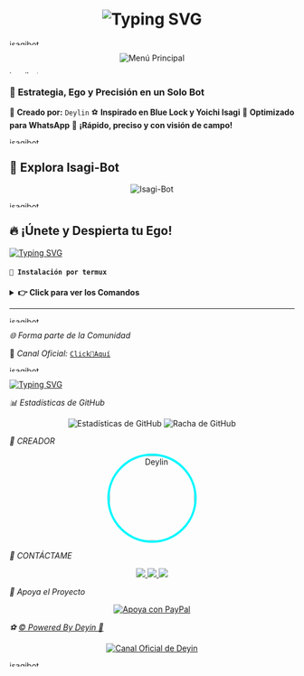<h1 align="center">
  <img src="https://readme-typing-svg.herokuapp.com?font=Fira+Code&size=40&pause=500&color=00F7FF&center=true&vCenter=true&width=500&lines=⚽+¡HOLA,+SOY+ISAGI-BOT!+🔥" alt="Typing SVG">
</h1>

<a href="https://media.tenor.com/0y8yGK559cAAAAAM/flames-twin.gif"><img
src="https://media.tenor.com/0y8yGK559cAAAAAM/flames-twin.gif" width="350" height="10" alt="isagibot"/></a>

<p align="center">
  <img src="https://i.pinimg.com/originals/7b/5e/3e/7b5e3e3e3e3e3e3e3e3e3e3e3e3e3e.jpg" alt="Menú Principal">
</p>
<a href="https://media.tenor.com/0y8yGK559cAAAAAM/flames-twin.gif"><img
src="https://media.tenor.com/0y8yGK559cAAAAAM/flames-twin.gif" width="350" height="5" alt="isagibot"/></a>

### 🧠 **Estrategia, Ego y Precisión en un Solo Bot**
📌 **Creado por:** `Deylin`
⚽ **Inspirado en Blue Lock y Yoichi Isagi**
🔮 **Optimizado para WhatsApp**
🚀 **¡Rápido, preciso y con visión de campo!**

<a href="https://media.tenor.com/0y8yGK559cAAAAAM/flames-twin.gif"><img
src="https://media.tenor.com/0y8yGK559cAAAAAM/flames-twin.gif" width="350" height="10" alt="isagibot"/></a>
## 🚀 **Explora Isagi-Bot**
<p align="center">
  <img src="https://i.pinimg.com/originals/3e/3f/3f/3e3f3f3e6e8b3f3f3f3f3f3f3f3f3f3f.jpg" alt="Isagi-Bot">
</p>

<a href="https://media.tenor.com/0y8yGK559cAAAAAM/flames-twin.gif"><img
src="https://media.tenor.com/0y8yGK559cAAAAAM/flames-twin.gif" width="350" height="10" alt="isagibot"/></a>
## 🔥 **¡Únete y Despierta tu Ego!**
<a href="https://github.com/deylinqff">
  <img src="https://readme-typing-svg.herokuapp.com?font=Fira+Code&duration=4000&pause=1000&color=0099FF&width=435&lines=⚽+CLONA+EL+REPOSITORIO+⚽" alt="Typing SVG">
</a>

#### **`👑 Instalación por termux`**

<details>
 <summary><b> 👉 Click para ver los Comandos</b></summary>

#### **🪄 Instalación manual por termux**
> Copie y pegue en Termux uno por uno:
```bash
termux-setup-storage
```

```bash
apt update && apt upgrade && pkg install -y git nodejs ffmpeg imagemagick yarn
```

```bash
git clone https://github.com/deylinqff/Isagi-Bot-MD && cd Isagi-Bot-MD
```

```bash
yarn install && npm install
```

```bash
npm start
```
> Si después de poner el número de WhatsApp salen letras en rojo, no se preocupe, es normal.
---

*🟢 Activar en caso de detenerse en termux*
```bash
cd Isagi-Bot-MD
npm start
```

*🔥 Obtener otro código QR*
```bash
cd Isagi-Bot-MD
rm -rf isagiSession
npm start
```

*😼 Activar 24/7 en termux*
```bash
npm i -g pm2 && pm2 start index.js && pm2 save && pm2 logs
```

</details>

---

<a href="https://media.tenor.com/0y8yGK559cAAAAAM/flames-twin.gif"><img
src="https://media.tenor.com/0y8yGK559cAAAAAM/flames-twin.gif" width="350" height="10" alt="isagibot"/></a>

*🌐 Forma parte de la Comunidad*

💬 *Canal Oficial:* [`Click👑Aquí`](https://whatsapp.com/channel/0029VawF8fBBvvsktcInIz3m)

<a href="https://media.tenor.com/0y8yGK559cAAAAAM/flames-twin.gif"><img
src="https://media.tenor.com/0y8yGK559cAAAAAM/flames-twin.gif" width="350" height="10" alt="isagibot"/></a>

[![Typing SVG](https://readme-typing-svg.demolab.com?font=Fira+Code&pause=400&color=00CCFF&lines=✨+Espero+que+disfrutes+este+repositorio;💙+Creado+con+dedicación;⚽️+By+Mr.|Deyin+🌠🚀)](https://git.io/typing-svg)

*📊 Estadísticas de GitHub*

<p align="center">
  <img src="https://github-readme-stats.vercel.app/api?username=deylinqff&repo=Isagi-Bot-MD&show_icons=true&theme=radical&hide_border=true" alt="Estadísticas de GitHub">
  <img src="https://github-readme-streak-stats.herokuapp.com/?user=deylinqff&repo=Isagi-Bot-MD&theme=radical&hide_border=true" alt="Racha de GitHub">
</p>

*🌟 CREADOR*

<p align="center">
  <a href="https://github.com/deylinqff" target="_blank">
<img src="https://github.com/deylinqff.png" width="150" height="150" alt="Deylin" style="border-radius: 50%; border: 4px solid #00F7FF;"/>
  </a>
</p>

*👑 CONTÁCTAME*

<p align="center">
  <a href="https://github.com/deylinqff">
    <img src="https://img.shields.io/badge/GitHub-Deylinqff-181717?style=for-the-badge&logo=github">
  </a>
  <a href="https://wa.me/50488198573">
    <img src="https://img.shields.io/badge/WhatsApp-Contactar-25D366?style=for-the-badge&logo=whatsapp">
  </a>
  <a href="mailto:deylibaquedano801@gmail.com">
    <img src="https://img.shields.io/badge/Email-Enviame%20un%20correo-EA4335?style=for-the-badge&logo=gmail">
  </a>
</p>

*🎯 Apoya el Proyecto*

<p align="center">
  <a href="mailto:ninopina10@gmail.com">
    <img src="https://img.shields.io/badge/Apoya%20a%20Isagi%20en%20PayPal-000000?style=for-the-badge&logo=paypal&logoColor=white" alt="Apoya con PayPal" />
  </a>
</p>

*⚽️ [© Powered By Deyin 👑](https://Wa.me/50488198573)*

<p align="center">
  <a href="https://whatsapp.com/channel/0029VawF8fBBvvsktcInIz3m" target="_blank">
    <img src="https://img.shields.io/badge/©%20Powered%20By%20Deyin-000000?style=for-the-badge&logo=whatsapp&logoColor=white" alt="Canal Oficial de Deyin">
  </a>
</p>

<a href="https://media.tenor.com/0y8yGK559cAAAAAM/flames-twin.gif"><img
src="https://media.tenor.com/0y8yGK559cAAAAAM/flames-twin.gif" width="350" height="10" alt="isagibot"/></a>

